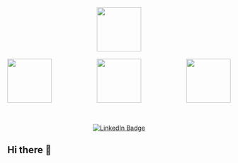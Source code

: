 <div id="header" align="center">
  <img src="https://media.giphy.com/media/M9gbBd9nbDrOTu1Mqx/giphy.gif" width="100"/>
</div>

<br>

<div class="container" style="display: flex; justify-content: space-between; gap:10px">

<div id="header" align="center">
   <img src="https://i.giphy.com/media/v1.Y2lkPTc5MGI3NjExNjFtemdnOG4zNWozd2R2aXEyNG5sMjdkYjY1djZuZTRkcm8zNjAyZCZlcD12MV9pbnRlcm5hbF9naWZfYnlfaWQmY3Q9Zw/kH6CqYiquZawmU1HI6/giphy.gif" width="100"/>
</div>
<div id="header" align="center">
   <img src="https://i.giphy.com/media/v1.Y2lkPTc5MGI3NjExYmNsMmZ1MmpxdDh3bTAzcTZvaTNtMjE0c3JpZThvZzE4NHE5YXhuMSZlcD12MV9pbnRlcm5hbF9naWZfYnlfaWQmY3Q9Zw/NVYJDvaFbx16ClIfIV/giphy.gif" width="100"/>
</div>
<div id="header" align="center">
  <img src="https://i.giphy.com/media/v1.Y2lkPTc5MGI3NjExN3psM3g2cjJlamc4aGh3bDVlYm9za3AyMmF0eXk1cnRrNHAxZmNkOSZlcD12MV9pbnRlcm5hbF9naWZfYnlfaWQmY3Q9Zw/vISmwpBJUNYzukTnVx/giphy.gif" width="100"/>
</div>

</div>
  


<br>

<div id="header" align="center"></p>
<img src="https://komarev.com/ghpvc/?username=GaloRomero&style=flat-square&color=blue" alt=""/>
</div>

<br>

<div id="badges" align="center">
  <a href="https://www.linkedin.com/in/galoromerogarcia/" >
    <img src="https://img.shields.io/badge/LinkedIn-blue?style=for-the-badge&logo=linkedin&logoColor=white" alt="LinkedIn Badge"/>
  </a>
</div>

## Hi there 👋
